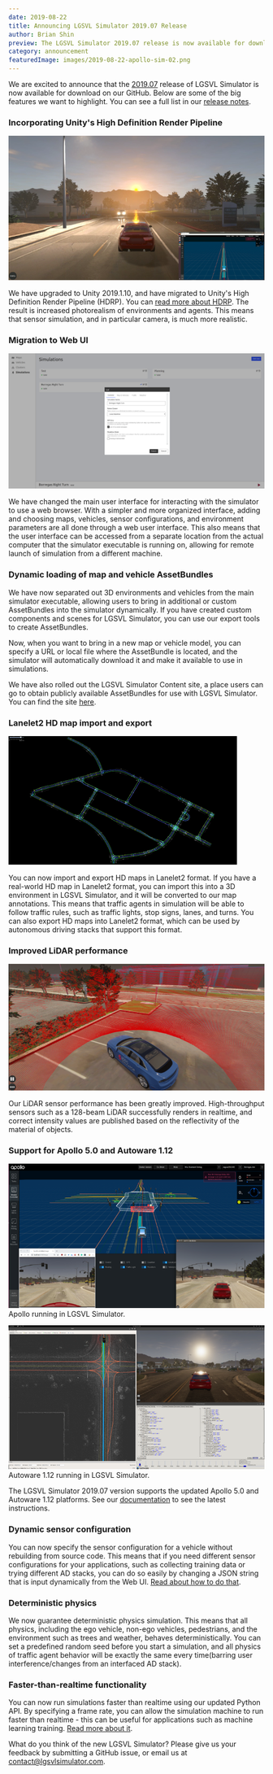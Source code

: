 ```yaml
---
date: 2019-08-22
title: Announcing LGSVL Simulator 2019.07 Release
author: Brian Shin
preview: The LGSVL Simulator 2019.07 release is now available for download on our GitHub.
category: announcement
featuredImage: images/2019-08-22-apollo-sim-02.png
---
```


We are excited to announce that the [2019.07](https://github.com/lgsvl/simulator/releases/latest) release of LGSVL Simulator is now available for download on our GitHub. Below are some of the big features we want to highlight. You can see a full list in our [release notes](https://www.lgsvlsimulator.com/docs/changelog/).

### Incorporating Unity's High Definition Render Pipeline

[![Apollo Simulation](images/2019-08-22-apollo-sim-02.png)](images/full_size_images/2019-08-22-apollo-sim-02.png)

We have upgraded to Unity 2019.1.10, and have migrated to Unity's High Definition Render Pipeline (HDRP). You can [read more about HDRP](https://docs.unity3d.com/Packages/com.unity.render-pipelines.high-definition@6.9/manual/index.html). The result is increased photorealism of environments and agents. This means that sensor simulation, and in particular camera, is much more realistic.

### Migration to Web UI

[![Web UI](images/2019-08-22-web-ui-01.png)](images/full_size_images/2019-08-22-web-ui-01.png)

We have changed the main user interface for interacting with the simulator to use a web browser. With a simpler and more organized interface, adding and choosing maps, vehicles, sensor configurations, and environment parameters are all done through a web user interface. This also means that the user interface can be accessed from a separate location from the actual computer that the simulator executable is running on, allowing for remote launch of simulation from a different machine.

### Dynamic loading of map and vehicle AssetBundles

We have now separated out 3D environments and vehicles from the main simulator executable, allowing users to bring in additional or custom AssetBundles into the simulator dynamically. If you have created custom components and scenes for LGSVL Simulator, you can use our export tools to create AssetBundles.

Now, when you want to bring in a new map or vehicle model, you can specify a URL or local file where the AssetBundle is located, and the simulator will automatically download it and make it available to use in simulations.

We have also rolled out the LGSVL Simulator Content site, a place users can go to obtain publicly available AssetBundles for use with LGSVL Simulator. You can find the site [here](https://content.lgsvlsimulator.com).

### Lanelet2 HD map import and export

[![Gomentum HD Map](images/2019-08-22-gomentum.png)](images/full_size_images/2019-08-22-gomentum.png)

You can now import and export HD maps in Lanelet2 format. If you have a real-world HD map in Lanelet2 format, you can import this into a 3D environment in LGSVL Simulator, and it will be converted to our map annotations. This means that traffic agents in simulation will be able to follow traffic rules, such as traffic lights, stop signs, lanes, and turns. You can also export HD maps into Lanelet2 format, which can be used by autonomous driving stacks that support this format.

### Improved LiDAR performance

[![Lidar Visualization](images/2019-08-22-lidar128-01.png)](images/full_size_images/2019-08-22-lidar128-01.png)

Our LiDAR sensor performance has been greatly improved. High-throughput sensors such as a 128-beam LiDAR successfully renders in realtime, and correct intensity values are published based on the reflectivity of the material of objects.

### Support for Apollo 5.0 and Autoware 1.12

[![](images/2019-08-22-apollo-sim-03.png)](images/full_size_images/2019-08-22-apollo-sim-03.png)
Apollo running in LGSVL Simulator.

[![](images/2019-08-22-autoware-rviz-03.png)](images/full_size_images/2019-08-22-autoware-rviz-03.png)
Autoware 1.12 running in LGSVL Simulator.

The LGSVL Simulator 2019.07 version supports the updated Apollo 5.0 and Autoware 1.12 platforms. See our [documentation](https://www.lgsvlsimulator.com/docs) to see the latest instructions.

### Dynamic sensor configuration

You can now specify the sensor configuration for a vehicle without rebuilding from source code. This means that if you need different sensor configurations for your applications, such as collecting training data or trying different AD stacks, you can do so easily by changing a JSON string that is input dynamically from the Web UI. [Read about how to do that](https://www.lgsvlsimulator.com/docs/).

### Deterministic physics

We now guarantee deterministic physics simulation. This means that all physics, including the ego vehicle, non-ego vehicles, pedestrians, and the environment such as trees and weather, behaves deterministically. You can set a predefined random seed before you start a simulation, and all physics of traffic agent behavior will be exactly the same every time(barring user interference/changes from an interfaced AD stack).

### Faster-than-realtime functionality

You can now run simulations faster than realtime using our updated Python API. By specifying a frame rate, you can allow the simulation machine to run faster than realtime - this can be useful for applications such as machine learning training. [Read more about it](https://www.lgsvlsimulator.com/docs/python-api/#non-realtime-simulation).

What do you think of the new LGSVL Simulator? Please give us your feedback by submitting a GitHub issue, or email us at [contact@lgsvlsimulator.com](mailto:contact@lgsvlsimulator.com).
